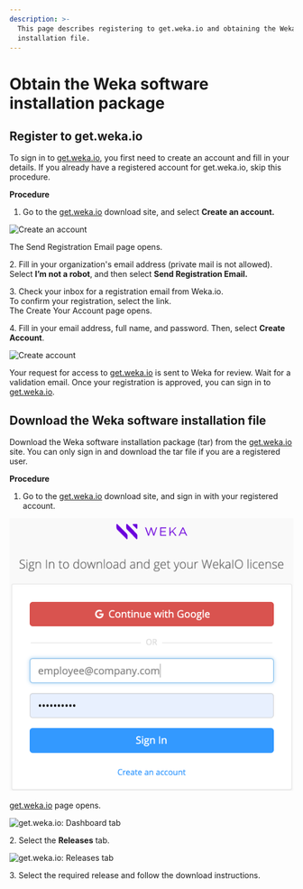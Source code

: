 ```yaml
---
description: >-
  This page describes registering to get.weka.io and obtaining the Weka software
  installation file.
---
```


# Obtain the Weka software installation package

## **Register to get.weka.io**

To sign in to [get.weka.io](http://get.weka.io), you first need to create an account and fill in your details. If you already have a registered account for get.weka.io, skip this procedure.

**Procedure**

1. Go to the [get.weka.io](https://get.weka.io/ui/dashboard) download site, and select **Create an account.**

![Create an account](../../.gitbook/assets/Sign-in\_create\_an\_account.png)

The Send Registration Email page opens.

2\. Fill in your organization's email address (private mail is not allowed).\
&#x20;   Select **I’m not a robot**, and then select **Send Registration Email.**

3\. Check your inbox for a registration email from Weka.io. \
&#x20;   To confirm your registration, select the link.\
&#x20;   The Create Your Account page opens.

4\. Fill in your email address, full name, and password. Then, select **Create Account**.

![Create account](../../.gitbook/assets/Create\_an\_account.png)

Your request for access to [get.weka.io](http://get.weka.io) is sent to Weka for review. Wait for a validation email. Once your registration is approved, you can sign in to [get.weka.io](http://get.weka.io).

## **Download the Weka software installation file**

Download the Weka software installation package (tar) from the [get.weka.io](https://get.weka.io/ui/dashboard) site. You can only sign in and download the tar file if you are a registered user.

**Procedure**

1. Go to the [get.weka.io](https://get.weka.io/ui/dashboard) download site, and sign in with your registered account.

![Sign in to download and get your Weka license](../../.gitbook/assets/sign-in-for-download.png)

[get.weka.io](http://get.weka.io) page opens.

![get.weka.io: Dashboard tab](../../.gitbook/assets/Get\_Weka\_dashboard.png)

2\. Select the **Releases** tab.

![get.weka.io: Releases tab](../../.gitbook/assets/Get\_Weka\_download\_tab.png)

3\. Select the required release and follow the download instructions.
